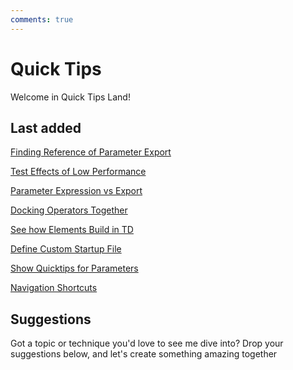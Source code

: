 ```yaml
---
comments: true
--- 
```

# Quick Tips

Welcome in Quick Tips Land!

## Last added
[Finding Reference of Parameter Export](FindingReferenceParameterExport.md)

[Test Effects of Low Performance](TestEffectsLowPerformanceCHOP.md)

[Parameter Expression vs Export](ParameterExpressionVSExport.md)

[Docking Operators Together](DockingOperatorsTogether.md)

[See how Elements Build in TD](SeeHowElementsBuildTD.md)

[Define Custom Startup File](DefineCustomStartupFile.md)

[Show Quicktips for Parameters](ShowingQuicktipsParameter.md)

[Navigation Shortcuts](NavigationShortcuts.md)


## Suggestions
Got a topic or technique you'd love to see me dive into? Drop your suggestions below, and let's create something amazing together
